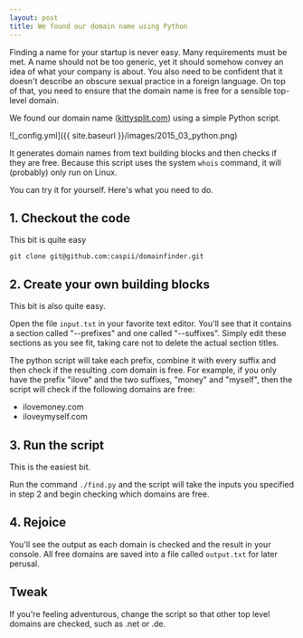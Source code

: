 ```yaml
---
layout: post
title: We found our domain name using Python
---
```

Finding a name for your startup is never easy. Many requirements must be met. A name should not be too generic, yet it should somehow convey an idea of what your company is about. You also need to be confident that it doesn't describe an obscure sexual practice in a foreign language. On top of that, you need to ensure that the domain name is free for a sensible top-level domain. 

We found our domain name ([kittysplit.com](http://kittysplit.com)) using a simple Python script.

![_config.yml]({{ site.baseurl }}/images/2015_03_python.png)

It generates domain names from text building blocks and then checks if they are free. Because this script uses the system ``whois`` command, it will (probably) only run on Linux.

You can try it for yourself. Here's what you need to do.

## 1. Checkout the code
This bit is quite easy

```git clone git@github.com:caspii/domainfinder.git```

## 2. Create your own building blocks
This bit is also quite easy.

Open the file ``input.txt`` in your favorite text editor. You'll see that it contains a section called "--prefixes" and one called "--suffixes". Simply edit these sections as you see fit, taking care not to delete the actual section titles.

The python script will take each prefix, combine it with every suffix and then check if the resulting .com domain is free. For example, if you only have the prefix "ilove" and the two suffixes, "money" and "myself", then the script will check if the following domains are free:

* ilovemoney.com
* iloveymyself.com
 

## 3. Run the script
This is the easiest bit.

Run the command ``./find.py`` and the script will take the inputs you specified in step 2 and begin checking which domains are free.

## 4. Rejoice
You'll see the output as each domain is checked and the result in your console. All free domains are saved into a file called ``output.txt`` for later perusal.

## Tweak
If you're feeling adventurous, change the script so that other top level domains are checked, such as .net or .de.